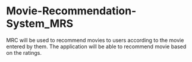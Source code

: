 # Movie-Recommendation-System_MRS
MRC will be used to recommend movies to users according to the movie entered by them. The application will be able to recommend movie based on the ratings.

